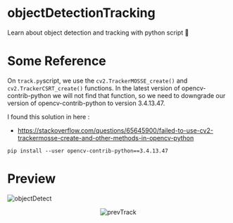 # objectDetectionTracking
Learn about object detection and tracking with python script 👀

# Some Reference

On `track.py`script, we use the `cv2.TrackerMOSSE_create()` and `cv2.TrackerCSRT_create()` functions. In the latest version of opencv-contrib-python we will not find that function, so we need to downgrade our version of opencv-contrib-python to version 3.4.13.47.

I found this solution in here : 
- https://stackoverflow.com/questions/65645900/failed-to-use-cv2-trackermosse-create-and-other-methods-in-opencv-python

```
pip install --user opencv-contrib-python==3.4.13.47
```

# Preview

![objectDetect](https://user-images.githubusercontent.com/99522867/165229017-6279a02b-5e14-4949-8dec-4583d85514c5.gif)

<div align="center">
  
  ![prevTrack](https://user-images.githubusercontent.com/99522867/165406073-25790f10-835d-4a2a-a5ea-223edc7c1264.gif)

</div>

